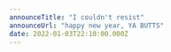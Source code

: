 ```yaml
---
announceTitle: "I couldn't resist"
announceUrl: "happy new year, YA BUTTS"
date: 2022-01-03T22:10:00.000Z
---
```

